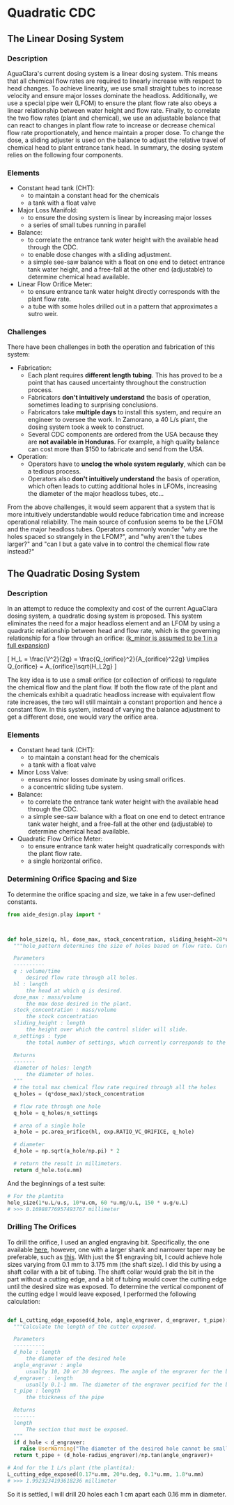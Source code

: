 # Quadratic CDC
## The Linear Dosing System
### Description
AguaClara's current dosing system is a linear dosing system. This means that all chemical flow rates are required to linearly increase with respect to head changes. To achieve linearity, we use small straight tubes to increase velocity and ensure major losses dominate the headloss. Additionally, we use a special pipe weir (LFOM) to ensure the plant flow rate also obeys a linear relationship between water height and flow rate. Finally, to correlate the two flow rates (plant and chemical), we use an adjustable balance that can react to changes in plant flow rate to increase or decrease chemical flow rate proportionately, and hence maintain a proper dose. To change the dose, a sliding adjuster is used on the balance to adjust the relative travel of chemical head to plant entrance tank head. In summary, the dosing system relies on the following four components.

### Elements

* Constant head tank (CHT):
  - to maintain a constant head for the chemicals
  - a tank with a float valve
* Major Loss Manifold:
  - to ensure the dosing system is linear by increasing major losses
  - a series of small tubes running in parallel
* Balance:
  - to correlate the entrance tank water height with the available head through the CDC.
  - to enable dose changes with a sliding adjustment.
  - a simple see-saw balance with a float on one end to detect entrance tank water height, and a free-fall at the other end (adjustable) to determine chemical head available.
* Linear Flow Orifice Meter:
  - to ensure entrance tank water height directly corresponds with the plant flow rate.
  - a tube with some holes drilled out in a pattern that approximates a sutro weir.

### Challenges

There have been challenges in both the operation and fabrication of this system:

* Fabrication:
  - Each plant requires **different length tubing**. This has proved to be a point that has caused uncertainty throughout the construction process.
  - Fabricators **don't intuitively understand** the basis of operation, sometimes leading to surprising conclusions.
  - Fabricators take **multiple days** to install this system, and require an engineer to oversee the work. In Zamorano, a 40 L/s plant, the dosing system took a week to construct.
  - Several CDC components are ordered from the USA because they are **not available in Honduras**. For example, a high quality balance can cost more than $150 to fabricate and send from the USA.
* Operation:
  - Operators have to **unclog the whole system regularly**, which can be a tedious process.
  - Operators also **don't intuitively understand** the basis of operation, which often leads to cutting additional holes in LFOMs, increasing the diameter of the major headloss tubes, etc...

From the above challenges, it would seem apparent that a system that is more intuitively understandable would reduce fabrication time and increase operational reliability. The main source of confusion seems to be the LFOM and the major headloss tubes. Operators commonly wonder "why are the holes spaced so strangely in the LFOM?", and "why aren't the tubes larger?" and "can I but a gate valve in to control the chemical flow rate instead?"

## The Quadratic Dosing System

### Description
In an attempt to reduce the complexity and cost of the current AguaClara dosing system, a quadratic dosing system is proposed. This system eliminates the need for a major headloss element and an LFOM by using a quadratic relationship between head and flow rate, which is the governing relationship for a flow through an orifice: ([k_minor is assumed to be 1 in a full expansion](http://www.engr.colostate.edu/~pierre/ce_old/classes/CIVE%20401/projects%202015/Minor%20Losses%20(1).pdf))

\[
H_L = \frac{V^2}{2g} = \frac{Q_{orifice}^2}{A_{orifice}^22g} \implies Q_{orifice} = A_{orifice}\sqrt{H_L2g}
\]

The key idea is to use a small orifice (or collection of orifices) to regulate the chemical flow and the plant flow. If both the flow rate of the plant and the chemicals exhibit a quadratic headloss increase with equivalent flow rate increases, the two will still maintain a constant proportion and hence a constant flow. In this system, instead of varying the balance adjustment to get a different dose, one would vary the orifice area.

### Elements

* Constant head tank (CHT):
  - to maintain a constant head for the chemicals
  - a tank with a float valve
* Minor Loss Valve:
  - ensures minor losses dominate by using small orifices.
  - a concentric sliding tube system.
* Balance:
  - to correlate the entrance tank water height with the available head through the CDC.
  - a simple see-saw balance with a float on one end to detect entrance tank water height, and a free-fall at the other end (adjustable) to determine chemical head available.
* Quadratic Flow Orifice Meter:
  - to ensure entrance tank water height quadratically corresponds with the plant flow rate.
  - a single horizontal orifice.

### Determining Orifice Spacing and Size

To determine the orifice spacing and size, we take in a few user-defined constants.

```python
from aide_design.play import *



def hole_size(q, hl, dose_max, stock_concentration, sliding_height=20*u.cm, n_settings=20):
  """hole_pattern determines the size of holes based on flow rate. Currently supports one row of holes.

  Parameters
  ----------
  q : volume/time
      desired flow rate through all holes.
  hl : length
      the head at which q is desired.
  dose_max : mass/volume
      the max dose desired in the plant.
  stock_concentration : mass/volume
      the stock concentration
  sliding_height : length
      the height over which the control slider will slide.
  n_settings : type
      the total number of settings, which currently corresponds to the current number of holes.

  Returns
  -------
  diameter of holes: length
      the diameter of holes.
  """
  # the total max chemical flow rate required through all the holes
  q_holes = (q*dose_max)/stock_concentration

  # flow rate through one hole
  q_hole = q_holes/n_settings

  # area of a single hole
  a_hole = pc.area_orifice(hl, exp.RATIO_VC_ORIFICE, q_hole)

  # diameter
  d_hole = np.sqrt(a_hole/np.pi) * 2

  # return the result in millimeters.
  return d_hole.to(u.mm)

```

And the beginnings of a test suite:

```python
# For the plantita
hole_size(1*u.L/u.s, 10*u.cm, 60 *u.mg/u.L, 150 * u.g/u.L)
# >>> 0.16988776957493767 millimeter
```

### Drilling The Orifices

To drill the orifice, I used an angled engraving bit. Specifically, the one available [here](https://www.amazon.com/gp/product/B00EQ1X1GY/ref=oh_aui_detailpage_o03_s00?ie=UTF8&psc=1), however, one with a larger shank and narrower taper may be preferable, such as [this](https://www.amazon.com/YIYATOO-3-175mm-Carbide-Engraving-Router/dp/B017LGA36G/ref=pd_sim_469_4?_encoding=UTF8&pd_rd_i=B017LGA36G&pd_rd_r=X67AE3BVN227VZHK9XAP&pd_rd_w=uMR7Q&pd_rd_wg=PE7mp&psc=1&refRID=X67AE3BVN227VZHK9XAP). With just the $1 engraving bit, I could achieve hole sizes varying from 0.1 mm to 3.175 mm (the shaft size). I did this by using a shaft collar with a bit of tubing. The shaft collar would grab the bit in the part without a cutting edge, and a bit of tubing would cover the cutting edge until the desired size was exposed. To determine the vertical component of the cutting edge I would leave exposed, I performed the following calculation:

```python

def L_cutting_edge_exposed(d_hole, angle_engraver, d_engraver, t_pipe):
  """Calculate the length of the cutter exposed.

  Parameters
  ----------
  d_hole : length
      the diameter of the desired hole
  angle_engraver : angle
      usually 10, 20 or 30 degrees. The angle of the engraver for the bit.
  d_engraver : length
      usually 0.1-1 mm. The diameter of the engraver pecified for the bit.
  t_pipe : length
      the thickness of the pipe

  Returns
  -------
  length
      The section that must be exposed.
  """
  if d_hole < d_engraver:
    raise UserWarning("The diameter of the desired hole cannot be smaller than the radius of the engraver.")
  return t_pipe + (d_hole-radius_engraver)/np.tan(angle_engraver)+

# And for the 1 L/s plant (the plantita):
L_cutting_edge_exposed(0.17*u.mm, 20*u.deg, 0.1*u.mm, 1.8*u.mm)
# >>> 1.9923234193618236 millimeter
```

So it is settled, I will drill 20 holes each 1 cm apart each 0.16 mm in diameter.
